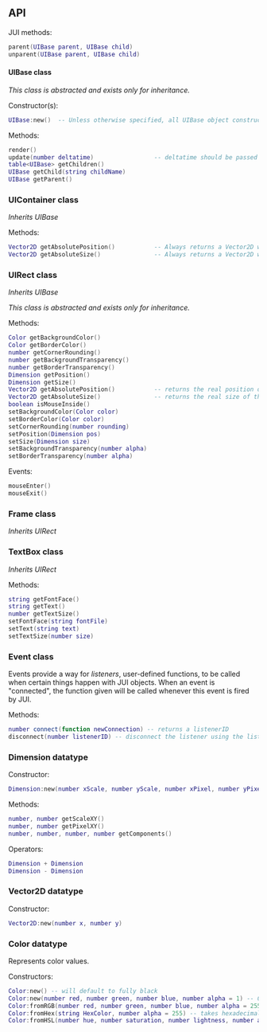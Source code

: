 ## API

JUI methods:
```lua
parent(UIBase parent, UIBase child)
unparent(UIBase parent, UIBase child)
```

#### UIBase class

*This class is abstracted and exists only for inheritance.*

Constructor(s):
```lua
UIBase:new()  -- Unless otherwise specified, all UIBase object constructors take no arguments.
```

Methods:
```lua
render()
update(number deltatime)                 -- deltatime should be passed from love.update function
table<UIBase> getChildren()
UIBase getChild(string childName)
UIBase getParent()
```

### UIContainer class

*Inherits UIBase*

Methods:
```lua
Vector2D getAbsolutePosition()           -- Always returns a Vector2D with 0, 0
Vector2D getAbsoluteSize()               -- Always returns a Vector2D with the viewport pixel size
```

### UIRect class
*Inherits UIBase*

*This class is abstracted and exists only for inheritance.*

Methods:
```lua
Color getBackgroundColor() 
Color getBorderColor()
number getCornerRounding()
number getBackgroundTransparency()
number getBorderTransparency()
Dimension getPosition()
Dimension getSize()
Vector2D getAbsolutePosition()           -- returns the real position of the object, in pixels
Vector2D getAbsoluteSize()               -- returns the real size of the object, in pixels
boolean isMouseInside()
setBackgroundColor(Color color)
setBorderColor(Color color)
setCornerRounding(number rounding)
setPosition(Dimension pos)
setSize(Dimension size)
setBackgroundTransparency(number alpha)
setBorderTransparency(number alpha)
```

Events:
```lua
mouseEnter()
mouseExit()
```

### Frame class

*Inherits UIRect*

### TextBox class

*Inherits UIRect*

Methods:
```lua
string getFontFace()
string getText()
number getTextSize()
setFontFace(string fontFile)
setText(string text)
setTextSize(number size)
```

### Event class
Events provide a way for *listeners*, user-defined functions, to be called when certain things happen with JUI objects.
When an event is "connected", the function given will be called whenever this event is fired by JUI.

Methods:
```lua
number connect(function newConnection) -- returns a listenerID
disconnect(number listenerID) -- disconnect the listener using the listenerID
```

### Dimension datatype

Constructor:
```lua
Dimension:new(number xScale, number yScale, number xPixel, number yPixel)
```

Methods:
```lua
number, number getScaleXY()
number, number getPixelXY()
number, number, number, number getComponents()
```

Operators:
```lua
Dimension + Dimension
Dimension - Dimension
```

### Vector2D datatype

Constructor:
```lua
Vector2D:new(number x, number y)
```

### Color datatype
Represents color values.

Constructors:
```lua
Color:new() -- will default to fully black
Color:new(number red, number green, number blue, number alpha = 1) -- 0-1 double range
Color:fromRGB(number red, number green, number blue, number alpha = 255) -- 0-255 integer range
Color:fromHex(string HexColor, number alpha = 255) -- takes hexadecimal color codes
Color:fromHSL(number hue, number saturation, number lightness, number alpha = 255) -- HSL color
```
